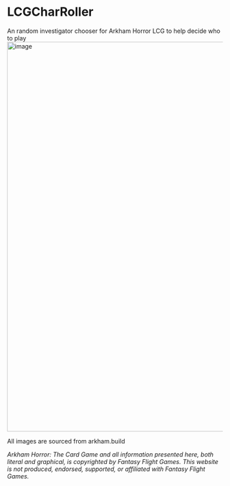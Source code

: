 # LCGCharRoller
An random investigator chooser for Arkham Horror LCG to help decide who to play
<img width="1213" height="911" alt="image" src="https://github.com/user-attachments/assets/7709cd37-1de8-449d-90fa-9bfb379334d9" />

All images are sourced from arkham.build

_Arkham Horror: The Card Game and all information presented here, both literal and graphical, is copyrighted by Fantasy Flight Games. This website is not produced, endorsed, supported, or affiliated with Fantasy Flight Games._